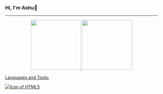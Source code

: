 ### Hi, I'm Ashu👋
<hr>
<div align="center">  <a href="https://github.com/emagrina">  <img height="165em" src="https://github-readme-stats.vercel.app/api?username=emagrina&show_icons=truecount_private=true&locale=es&custom_title=My%20GitHub%20Stats"/>  <img height="165em" src="https://github-readme-stats.vercel.app/api/top-langs/?username=emagrina&layout=compact&langs_count=10"/></div>

Languages and Tools:

<!--
**ashuyadav0/ashuyadav0** is a ✨ _special_ ✨ repository because its `README.md` (this file) appears on your GitHub profile.

Here are some ideas to get you started:

- 🔭 I’m currently working on ...
- 🌱 I’m currently learning ...
- 👯 I’m looking to collaborate on ...
- 🤔 I’m looking for help with ...
- 💬 Ask me about ...
- 📫 How to reach me: ...
- 😄 Pronouns: ...
- ⚡ Fun fact: ...
-->
<img align="center" alt="Icon of HTML5" src="https://skillicons.dev/icons?i=angular,arduino,bootstrap,cs,css,discord,docker,dotnet,eclipse,figma,git,html,java,jenkins,jquery,laravel,linkedin,linux,mysql,nginx,nodejs,php,postgres,react,sass,vscode,wordpress&theme=dark&perline=11">
